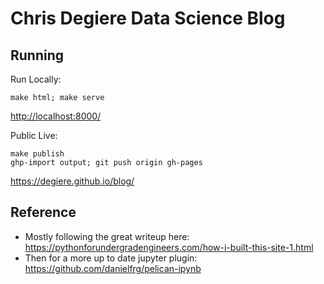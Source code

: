 # Chris Degiere Data Science Blog

## Running

Run Locally:
```
make html; make serve
```
<http://localhost:8000/>

Public Live:
```
make publish
ghp-import output; git push origin gh-pages
```
<https://degiere.github.io/blog/>

## Reference

* Mostly following the great writeup here:
<https://pythonforundergradengineers.com/how-i-built-this-site-1.html>
* Then for a more up to date jupyter plugin:
<https://github.com/danielfrg/pelican-ipynb>
